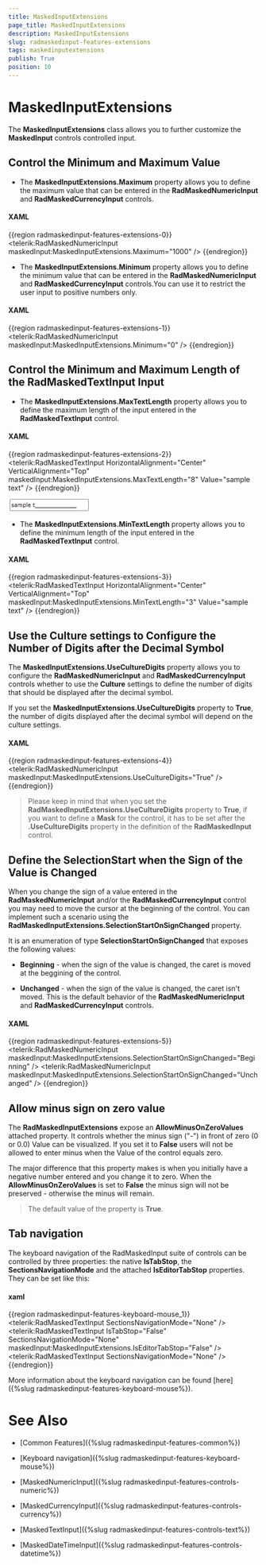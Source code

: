 ```yaml
---
title: MaskedInputExtensions
page_title: MaskedInputExtensions
description: MaskedInputExtensions
slug: radmaskedinput-features-extensions
tags: maskedinputextensions
publish: True
position: 10
---
```


# MaskedInputExtensions



The __MaskedInputExtensions__ class allows you to further customize the __MaskedInput__ controls controlled input.
      

## Control the Minimum and Maximum Value

* The __MaskedInputExtensions.Maximum__ property allows you to define the maximum value that can be entered in the __RadMaskedNumericInput__ and __RadMaskedCurrencyInput__
              controls.
            

#### __XAML__

{{region radmaskedinput-features-extensions-0}}
	<UserControl x:Class="MaskedInputSample.MainPage" 
	             xmlns="http://schemas.microsoft.com/winfx/2006/xaml/presentation"
	             xmlns:x="http://schemas.microsoft.com/winfx/2006/xaml"
	             xmlns:d="http://schemas.microsoft.com/expression/blend/2008"
	             xmlns:maskedInput="clr-namespace:Telerik.Windows.Controls.MaskedInput;assembly=Telerik.Windows.Controls.Input"
	             xmlns:mc="http://schemas.openxmlformats.org/markup-compatibility/2006"
	             xmlns:telerik="http://schemas.telerik.com/2008/xaml/presentation"
	             d:DesignHeight="300"
	             d:DesignWidth="400"
	             mc:Ignorable="d">
	    <telerik:RadMaskedNumericInput maskedInput:MaskedInputExtensions.Maximum="1000" />
	</UserControl>
	{{endregion}}



* The __MaskedInputExtensions.Minimum__ property allows you to define the minimum value that can be entered in the __RadMaskedNumericInput__ and __RadMaskedCurrencyInput__ controls.You can use it to restrict the user input to positive numbers only.
            

#### __XAML__

{{region radmaskedinput-features-extensions-1}}
	<UserControl x:Class="MaskedInputSample.MainPage" 
	             xmlns="http://schemas.microsoft.com/winfx/2006/xaml/presentation"
	             xmlns:x="http://schemas.microsoft.com/winfx/2006/xaml"
	             xmlns:d="http://schemas.microsoft.com/expression/blend/2008"
	             xmlns:maskedInput="clr-namespace:Telerik.Windows.Controls.MaskedInput;assembly=Telerik.Windows.Controls.Input"
	             xmlns:mc="http://schemas.openxmlformats.org/markup-compatibility/2006"
	             xmlns:telerik="http://schemas.telerik.com/2008/xaml/presentation"
	             d:DesignHeight="300"
	             d:DesignWidth="400"
	             mc:Ignorable="d">
	    <telerik:RadMaskedNumericInput maskedInput:MaskedInputExtensions.Minimum="0" />
	</UserControl>
	{{endregion}}



## Control the Minimum and Maximum Length of the RadMaskedTextInput Input

* The __MaskedInputExtensions.MaxTextLength__ property allows you to define the maximum length of the input entered in the __RadMaskedTextInput__ control.
            

#### __XAML__

{{region radmaskedinput-features-extensions-2}}
	<UserControl x:Class="MaskedInputSample.MainPage" 
	             xmlns="http://schemas.microsoft.com/winfx/2006/xaml/presentation"
	             xmlns:x="http://schemas.microsoft.com/winfx/2006/xaml"
	             xmlns:d="http://schemas.microsoft.com/expression/blend/2008"
	             xmlns:maskedInput="clr-namespace:Telerik.Windows.Controls.MaskedInput;assembly=Telerik.Windows.Controls.Input"
	             xmlns:mc="http://schemas.openxmlformats.org/markup-compatibility/2006"
	             xmlns:telerik="http://schemas.telerik.com/2008/xaml/presentation"
	             d:DesignHeight="300"
	             d:DesignWidth="400"
	             mc:Ignorable="d">
	    <telerik:RadMaskedTextInput HorizontalAlignment="Center" 
	                                VerticalAlignment="Top"
	                                maskedInput:MaskedInputExtensions.MaxTextLength="8"
	                                Value="sample text" />
	</UserControl>
	{{endregion}}

![radmaskedinput-features-extensions-max Length](images/radmaskedinput_features_extensions_maxLength.png)

* The __MaskedInputExtensions.MinTextLength__ property allows you to define the minimum length of the input entered in the __RadMaskedTextInput__ control.
            

#### __XAML__

{{region radmaskedinput-features-extensions-3}}
	<UserControl x:Class="MaskedInputSample.MainPage" 
	             xmlns="http://schemas.microsoft.com/winfx/2006/xaml/presentation"
	             xmlns:x="http://schemas.microsoft.com/winfx/2006/xaml"
	             xmlns:d="http://schemas.microsoft.com/expression/blend/2008"
	             xmlns:maskedInput="clr-namespace:Telerik.Windows.Controls.MaskedInput;assembly=Telerik.Windows.Controls.Input"
	             xmlns:mc="http://schemas.openxmlformats.org/markup-compatibility/2006"
	             xmlns:telerik="http://schemas.telerik.com/2008/xaml/presentation"
	             d:DesignHeight="300"
	             d:DesignWidth="400"
	             mc:Ignorable="d">
	    <telerik:RadMaskedTextInput HorizontalAlignment="Center" 
	                                VerticalAlignment="Top"
	                                maskedInput:MaskedInputExtensions.MinTextLength="3"
	                                Value="sample text" />
	</UserControl>
	{{endregion}}



## Use the Culture settings to Configure the Number of Digits after the Decimal Symbol

The __MaskedInputExtensions.UseCultureDigits__ property allows you to configure the __RadMaskedNumericInput__ and __RadMaskedCurrencyInput__ controls whether to use the __Culture__ settings to define the number of digits that should be displayed after the decimal symbol.
        

If you set the __MaskedInputExtensions.UseCultureDigits__ property to __True__, the number of digits displayed after the decimal symbol will depend on the culture settings.
        

#### __XAML__

{{region radmaskedinput-features-extensions-4}}
	<UserControl x:Class="MaskedInputSample.MainPage" 
	             xmlns="http://schemas.microsoft.com/winfx/2006/xaml/presentation"
	             xmlns:x="http://schemas.microsoft.com/winfx/2006/xaml"
	             xmlns:d="http://schemas.microsoft.com/expression/blend/2008"
	             xmlns:maskedInput="clr-namespace:Telerik.Windows.Controls.MaskedInput;assembly=Telerik.Windows.Controls.Input"
	             xmlns:mc="http://schemas.openxmlformats.org/markup-compatibility/2006"
	             xmlns:telerik="http://schemas.telerik.com/2008/xaml/presentation"
	             d:DesignHeight="300"
	             d:DesignWidth="400"
	             mc:Ignorable="d">
	<telerik:RadMaskedNumericInput maskedInput:MaskedInputExtensions.UseCultureDigits="True" />
	</UserControl>
	{{endregion}}



>Please keep in mind that when you set the __RadMaskedInputExtensions.UseCultureDigits__ property to __True__, if you want to define a __Mask__ for the control, it has to be set after the __.UseCultureDigits__ property in the definition of the __RadMaskedInput__ control.
          

## Define the SelectionStart when the Sign of the Value is Changed

When you change the sign of a value entered in the __RadMaskedNumericInput__ and/or the __RadMaskedCurrencyInput__ control you may need to move the cursor at the beginning of the control. You can implement such a scenario using the  __RadMaskedInputExtensions.SelectionStartOnSignChanged__ property.
        

It is an enumeration of type __SelectionStartOnSignChanged__ that exposes the following values:
        

* __Beginning__ - when the sign of the value is changed, the caret is moved at the beggining of the control.
            

* __Unchanged__ - when the sign of the value is changed, the caret isn't moved. This is the default behavior of the __RadMaskedNumericInput__ and __RadMaskedCurrencyInput__ controls.
            

#### __XAML__

{{region radmaskedinput-features-extensions-5}}
	<UserControl x:Class="MaskedInputSample.MainPage" 
	             xmlns="http://schemas.microsoft.com/winfx/2006/xaml/presentation"
	             xmlns:x="http://schemas.microsoft.com/winfx/2006/xaml"
	             xmlns:d="http://schemas.microsoft.com/expression/blend/2008"
	             xmlns:maskedInput="clr-namespace:Telerik.Windows.Controls.MaskedInput;assembly=Telerik.Windows.Controls.Input"
	             xmlns:mc="http://schemas.openxmlformats.org/markup-compatibility/2006"
	             xmlns:telerik="http://schemas.telerik.com/2008/xaml/presentation"
	             d:DesignHeight="300"
	             d:DesignWidth="400"
	             mc:Ignorable="d">
	    <StackPanel Background="White">
	        <telerik:RadMaskedNumericInput maskedInput:MaskedInputExtensions.SelectionStartOnSignChanged="Beginning" />
	        <telerik:RadMaskedNumericInput maskedInput:MaskedInputExtensions.SelectionStartOnSignChanged="Unchanged" />
	    </StackPanel>
	</UserControl>
	{{endregion}}



## Allow minus sign on zero value

The __RadMaskedInputExtensions__ expose an __AllowMinusOnZeroValues__ attached property. It controls whether the minus sign ("-") in front of zero (0 or 0.0) Value can be visualized. If you set it to __False__ users will not be allowed to enter minus when the Value of the control equals zero.
        

The major difference that this property makes is when you initially have a negative number entered and you change it to zero. When the __AllowMinusOnZeroValues__ is set to __False__ the minus sign will not be preserved - otherwise the minus will remain.
        

>The default value of the property is __True__.
          

## Tab navigation

The keyboard navigation of the RadMaskedInput suite of controls can be controlled by three properties: the native __IsTabStop__, the __SectionsNavigationMode__ and the attached __IsEditorTabStop__ properties. They can be set like this:
        

#### __xaml__

{{region radmaskedinput-features-keyboard-mouse_1}}
	<UserControl x:Class="MaskedInput_SL.MainPage"
	            xmlns="http://schemas.microsoft.com/winfx/2006/xaml/presentation"
	            xmlns:x="http://schemas.microsoft.com/winfx/2006/xaml"
	            xmlns:maskedInput="clr-namespace:Telerik.Windows.Controls.MaskedInput;assembly=Telerik.Windows.Controls.Input"
	            xmlns:telerik="http://schemas.telerik.com/2008/xaml/presentation">
	<StackPanel>
	    <telerik:RadMaskedTextInput SectionsNavigationMode="None" />
	    <telerik:RadMaskedTextInput IsTabStop="False"
	                                SectionsNavigationMode="None"
	                                maskedInput:MaskedInputExtensions.IsEditorTabStop="False" />
	    <telerik:RadMaskedTextInput SectionsNavigationMode="None" />
	</StackPanel>
	</UserControl>
	{{endregion}}



More information about the keyboard navigation can be found [here]({%slug radmaskedinput-features-keyboard-mouse%}).
        

# See Also

 * [Common Features]({%slug radmaskedinput-features-common%})

 * [Keyboard navigation]({%slug radmaskedinput-features-keyboard-mouse%})

 * [MaskedNumericInput]({%slug radmaskedinput-features-controls-numeric%})

 * [MaskedCurrencyInput]({%slug radmaskedinput-features-controls-currency%})

 * [MaskedTextInput]({%slug radmaskedinput-features-controls-text%})

 * [MaskedDateTimeInput]({%slug radmaskedinput-features-controls-datetime%})
